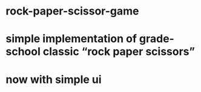 # rock-paper-scissor-game

# simple implementation of grade-school classic “rock paper scissors”
# now with simple ui